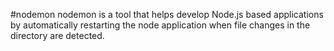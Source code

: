 #nodemon
nodemon is a tool that helps develop Node.js based applications by automatically restarting the node application when file changes in the directory are detected.